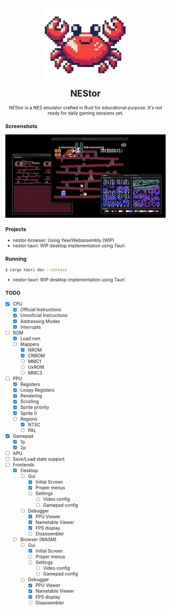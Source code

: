 <h1 align="center">
  <img alt="Nestor Logo" src=".github/splash.png">
  <br>
  <strong>NEStor</strong>
</h1>
<p align="center">
NEStor is a NES emulator crafted in Rust for educational purpose. It's not ready for daily gaming sessions yet.
</p>

### Screenshots

<img alt="Emulator with debug info" width=600 src=".github/screenshots/screenshot_0.png" />


### Projects

- nestor-browser: Using Yew/Webassembly (WIP)
- nestor-tauri: WIP desktop implementation using Tauri

### Running

```sh
$ cargo tauri dev --release
```

- nestor-tauri: WIP desktop implementation using Tauri

### TODO

- [x] CPU
    - [x] Official Instructions
    - [x] Unnoficial Instructions
    - [x] Addressing Modes
    - [x] Interrupts
- [ ] ROM
    - [x] Load rom
    - [ ] Mappers
        - [x] NROM
        - [x] CNROM
        - [ ] MMC1
        - [ ] UxROM
        - [ ] MMC3
- [ ] PPU
    - [x] Registers
    - [x] Loopy Registers
    - [x] Rendering
    - [x] Scrolling
    - [x] Sprite priority
    - [x] Sprite 0
    - [ ] Regions
        - [x] NTSC
        - [ ] PAL
- [x] Gamepad
    - [x] 1p
    - [x] 2p
- [ ] APU
- [ ] Save/Load state support
- [ ] Frontends
    - [x] Desktop
        - [ ] Gui
            - [X] Initial Screen
            - [x] Proper menus
            - [ ] Settings
                - [ ] Video config
                - [ ] Gamepad config
        - [ ] Debugger
            - [x] PPU Viewer
            - [x] Nametable Viewer
            - [x] FPS display
            - [ ] Disassembler

    - [ ] Browser (WASM)
        - [ ] Gui
            - [X] Initial Screen
            - [ ] Proper menus
            - [ ] Settings
                - [ ] Video config
                - [ ] Gamepad config
        - [ ] Debugger
            - [x] PPU Viewer
            - [x] Nametable Viewer
            - [x] FPS display
            - [ ] Disassembler
